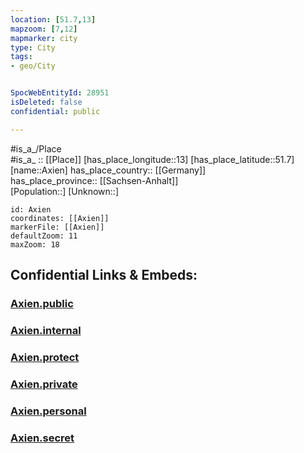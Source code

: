 ```yaml
---
location: [51.7,13] 
mapzoom: [7,12] 
mapmarker: city 
type: City
tags:
- geo/City


SpocWebEntityId: 28951
isDeleted: false
confidential: public

---
```

#is_a_/Place  
#is_a_ :: [[Place]] 
[has_place_longitude::13] 
[has_place_latitude::51.7] 
[name::Axien] 
has_place_country:: [[Germany]]  
has_place_province:: [[Sachsen-Anhalt]]  
[Population::] 
[Unknown::] 


```leaflet
id: Axien
coordinates: [[Axien]] 
markerFile: [[Axien]] 
defaultZoom: 11 
maxZoom: 18
```


## Confidential Links & Embeds: 

### [Axien.public](/_public/\Earth\Continent\Europe\Europe~Central\Germany\Germany~East\Sachsen-Anhalt\counties~SA\Wittenberg\cities~Wittenberg\Annaburg\CityAxien.public.md) 

### [Axien.internal](/_internal/\Earth\Continent\Europe\Europe~Central\Germany\Germany~East\Sachsen-Anhalt\counties~SA\Wittenberg\cities~Wittenberg\Annaburg\CityAxien.internal.md) 

### [Axien.protect](/_protect/\Earth\Continent\Europe\Europe~Central\Germany\Germany~East\Sachsen-Anhalt\counties~SA\Wittenberg\cities~Wittenberg\Annaburg\CityAxien.protect.md) 

### [Axien.private](/_private/\Earth\Continent\Europe\Europe~Central\Germany\Germany~East\Sachsen-Anhalt\counties~SA\Wittenberg\cities~Wittenberg\Annaburg\CityAxien.private.md) 

### [Axien.personal](/_personal/\Earth\Continent\Europe\Europe~Central\Germany\Germany~East\Sachsen-Anhalt\counties~SA\Wittenberg\cities~Wittenberg\Annaburg\CityAxien.personal.md) 

### [Axien.secret](/_secret/\Earth\Continent\Europe\Europe~Central\Germany\Germany~East\Sachsen-Anhalt\counties~SA\Wittenberg\cities~Wittenberg\Annaburg\CityAxien.secret.md)

